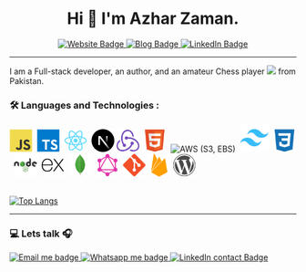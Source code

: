 <div id="header" align="center">
  <h1> Hi 👋 I'm Azhar Zaman.</h1>
  <div id="badges">
    <a href="https://www.azharzaman.com">
      <img src="https://img.shields.io/badge/Portfolio-ec4884?style=for-the-badge&logo=google-chrome&logoColor=white" alt="Website Badge"/>
    </a>
                                                                                                                                          <a href="https://blog.azharzaman.com">
      <img src="https://img.shields.io/badge/Blog-ec4884?style=for-the-badge&logo=google-chrome&logoColor=white" alt="Blog Badge"/>
    </a>
    <a href="https://www.linkedin.com/in/azhar-zaman/">
      <img src="https://img.shields.io/badge/LinkedIn-0e76a8?style=for-the-badge&logo=linkedin&logoColor=white" alt="LinkedIn Badge"/>
    </a>
  </div>
</div>

---

I am a Full-stack developer, an author, and an amateur Chess player <img src="https://media.giphy.com/media/WUlplcMpOCEmTGBtBW/giphy.gif" width="30"> from Pakistan.


### :hammer_and_wrench: Languages and Technologies :
<div>
  <img src="https://github.com/devicons/devicon/blob/master/icons/javascript/javascript-original.svg" title="JavaScript" alt="JavaScript" width="40" height="40"/>&nbsp;
  <img src="https://github.com/devicons/devicon/blob/master/icons/typescript/typescript-original.svg" title="typescript" alt="typescript" width="40" height="40"/>&nbsp;
  <img src="https://github.com/devicons/devicon/blob/master/icons/react/react-original.svg" title="React" alt="React" width="40" height="40"/>&nbsp;
  <img src="https://github.com/devicons/devicon/blob/master/icons/nextjs/nextjs-original.svg" title="NextJs" alt="Next.js" width="40" height="40"/>
  <img src="https://github.com/devicons/devicon/blob/master/icons/redux/redux-original.svg" title="Redux" alt="Redux " width="40" height="40"/>&nbsp;
  <img src="https://github.com/devicons/devicon/blob/master/icons/html5/html5-original.svg" title="HTML5" alt="HTML" width="40" height="40"/>&nbsp;
  <img src="https://media.graphassets.com/mQNK4Cs1TU6ZpKH6BTqZ" title="AWS (S3, EBS)" alt="AWS (S3, EBS)" width="50" height="50" />&nbsp;
  <img src="https://github.com/devicons/devicon/blob/master/icons/tailwindcss/tailwindcss-original.svg" title="Tailwind CSS" alt="Tailwind CSS" width="50" height="50" />&nbsp;
  <img src="https://github.com/devicons/devicon/blob/master/icons/css3/css3-plain.svg" title="CSS3" alt="CSS" width="40" height="40"/>&nbsp;
  <img src="https://github.com/devicons/devicon/blob/master/icons/nodejs/nodejs-original-wordmark.svg" title="NodeJS" alt="NodeJS" width="40" height="40"/>&nbsp;
  <img src="https://github.com/devicons/devicon/blob/master/icons/express/express-original.svg" title="ExpressJs" alt="ExpressJs" width="40" height="40"/>&nbsp;
  <img src="https://github.com/devicons/devicon/blob/master/icons/mongodb/mongodb-original.svg" title="MongoDB" alt="MongoDB" width="40" height="40"/>&nbsp;
  <img src="https://github.com/devicons/devicon/blob/master/icons/graphql/graphql-plain.svg" title="GraphQL" alt="GraphQL" width="40" height="40"/>&nbsp;
  <img src="https://github.com/devicons/devicon/blob/master/icons/git/git-original.svg" title="Git" alt="Git" width="40" height="40"/>
  <img src="https://github.com/devicons/devicon/blob/master/icons/firebase/firebase-plain.svg" title="Firebase" alt="Firebase" width="40" height="40"/>
  <img src="https://github.com/devicons/devicon/blob/master/icons/wordpress/wordpress-plain.svg" title="Wordpress" alt="Wordpress" width="40" height="40"/>
</div>

<br />

[![Top Langs](https://github-readme-stats.vercel.app/api/top-langs/?username=azharzaman1&layout=compact&theme=vision-friendly-dark)](https://github.com/sudheerj/github-readme-stats)

---

### 💻 Lets talk 🎧

<div>
    <a href="mailto:azhar.works1@gmail.com">
      <img src="https://img.shields.io/badge/Email Me-c71610?style=for-the-badge&logo=gmail&logoColor=white" alt="Email me badge"/>
    </a>
    <a href="https://api.whatsapp.com/send?phone=923170460466&text=Hi">
      <img src="https://img.shields.io/badge/Whatsapp Me-25D366?style=for-the-badge&logo=whatsapp&logoColor=white" alt="Whatsapp me badge"/>
    </a>
    <a href="https://www.linkedin.com/in/azhar-zaman/">
      <img src="https://img.shields.io/badge/Contact on LinkedIn-0e76a8?style=for-the-badge&logo=linkedin&logoColor=white" alt="LinkedIn contact Badge"/>
    </a>
</div>
